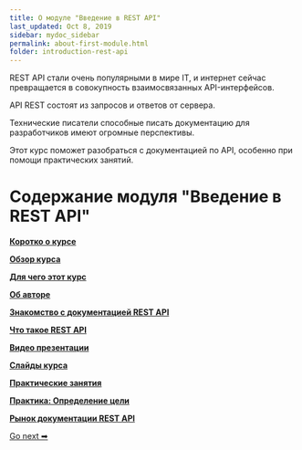 ```yaml
---
title: О модуле "Введение в REST API"
last_updated: Oct 8, 2019
sidebar: mydoc_sidebar
permalink: about-first-module.html
folder: introduction-rest-api
---
```


REST API стали очень популярными в мире IT, и интернет сейчас превращается в совокупность взаимосвязанных API-интерфейсов.

API REST состоят из запросов и ответов от сервера.

Технические писатели способные писать документацию для разработчиков имеют огромные перспективы.

Этот курс поможет разобраться с документацией по API, особенно при помощи практических занятий.

# Содержание модуля "Введение в REST API"

[**Коротко о курсе**](index.html)

[**Обзор курса**](course-overview.html)

[**Для чего этот курс**](what-for-this-course.html)

[**Об авторе**](about-the-author.html)

[**Знакомство с документацией REST API**](intro-rest-api.html)

[**Что такое REST API**](what-is-rest-api.html)

[**Видео презентации**](video-presentations.html)

[**Слайды курса**](course-slides.html)

[**Практические занятия**](workshop-activities.html)

[**Практика: Определение цели**](identify-goals.html)

[**Рынок документации REST API**](api-doc-market.html)

 [Go next ➡](course-overview.html)

